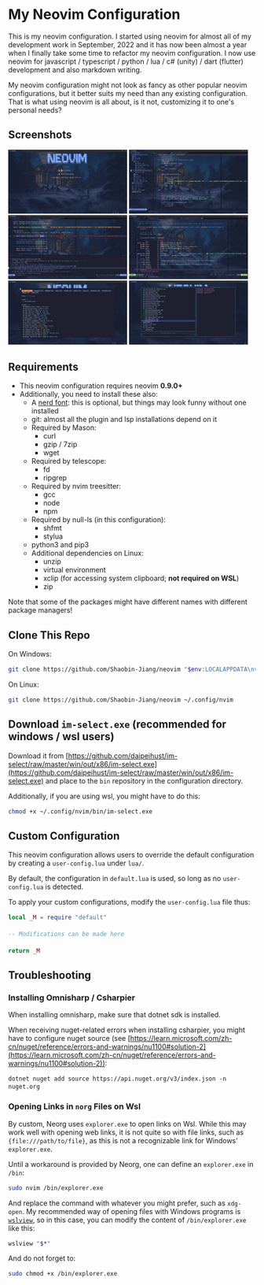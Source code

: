 # My Neovim Configuration

This is my neovim configuration. I started using neovim for almost all of my development work in September, 2022 and it
has now been almost a year when I finally take some time to refactor my neovim configuration. I now use neovim for javascript /
typescript / python / lua / c# (unity) / dart (flutter) development and also markdown writing.

My neovim configuration might not look as fancy as other popular neovim configurations, but it better suits my need
than any existing configuration. That is what using neovim is all about, is it not, customizing it to one's personal needs?

## Screenshots

<div style="width: 100%;">
    <img src="./screenshots/screenshot-1.jpg" width="48%">
    <img src="./screenshots/screenshot-2.jpg" width="48%">
</div>
<div style="width: 100%;">
    <img src="./screenshots/screenshot-3.jpg" width="48%">
    <img src="./screenshots/screenshot-4.jpg" width="48%">
</div>
<div style="width: 100%;">
    <img src="./screenshots/screenshot-5.jpg" width="48%">
    <img src="./screenshots/screenshot-6.jpg" width="48%">
</div>

## Requirements

- This neovim configuration requires neovim **0.9.0+**
- Additionally, you need to install these also:
  - A [nerd font](https://www.nerdfonts.com/font-downloads): this is optional, but things may look funny without one installed
  - git: almost all the plugin and lsp installations depend on it
  - Required by Mason:
    - curl
    - gzip / 7zip
    - wget
  - Required by telescope:
    - fd
    - ripgrep
  - Required by nvim treesitter:
    - gcc
    - node
    - npm
  - Required by null-ls (in this configuration):
    - shfmt
    - stylua
  - python3 and pip3
  - Additional dependencies on Linux:
    - unzip
    - virtual environment
    - xclip (for accessing system clipboard; **not required on WSL**)
    - zip

Note that some of the packages might have different names with different package managers!

## Clone This Repo

On Windows:

```bash
git clone https://github.com/Shaobin-Jiang/neovim "$env:LOCALAPPDATA\nvim"
```

On Linux:

```bash
git clone https://github.com/Shaobin-Jiang/neovim ~/.config/nvim
```

## Download `im-select.exe` (recommended for windows / wsl users)

Download it from [https://github.com/daipeihust/im-select/raw/master/win/out/x86/im-select.exe](https://github.com/daipeihust/im-select/raw/master/win/out/x86/im-select.exe) and place to the `bin` repository in the configuration directory.

Additionally, if you are using wsl, you might have to do this:

```bash
chmod +x ~/.config/nvim/bin/im-select.exe
```

## Custom Configuration

This neovim configuration allows users to override the default configuration by creating a `user-config.lua` under `lua/`.

By default, the configuration in `default.lua` is used, so long as no `user-config.lua` is detected.

To apply your custom configurations, modify the `user-config.lua` file thus:

```lua
local _M = require "default"

-- Modifications can be made here

return _M
```

## Troubleshooting

### Installing Omnisharp / Csharpier

When installing omnisharp, make sure that dotnet sdk is installed.

When receiving nuget-related errors when installing csharpier, you might have to configure nuget source (see [https://learn.microsoft.com/zh-cn/nuget/reference/errors-and-warnings/nu1100#solution-2](https://learn.microsoft.com/zh-cn/nuget/reference/errors-and-warnings/nu1100#solution-2)):

```shell
dotnet nuget add source https://api.nuget.org/v3/index.json -n nuget.org
```

### Opening Links in `norg` Files on Wsl

By custom, Neorg uses `explorer.exe` to open links on Wsl. While this may work well with opening web links, it is not
quite so with file links, such as `{file:///path/to/file}`, as this is not a recognizable link for Windows' `explorer.exe`.

Until a workaround is provided by Neorg, one can define an `explorer.exe` in `/bin`:

```bash
sudo nvim /bin/explorer.exe
```

And replace the command with whatever you might prefer, such as `xdg-open`. My recommended way of opening files with
Windows programs is [`wslview`](https://wslutiliti.es/wslu/), so in this case, you can modify the content of `/bin/explorer.exe`
like this:

```sh
wslview "$*"
```

And do not forget to:

```bash
sudo chmod +x /bin/explorer.exe
```
